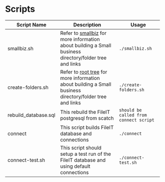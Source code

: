 # Scripts


|  Script Name     |  Description     |   Usage    |
|  ---  |  ---  |  ---  |
|  smallbiz.sh | Refer to [smallbiz](/pdf/rootmaps/readme.md) for more information about building a Small business directory/folder tree and links  | `./smallbiz.sh` |
|  create-folders.sh | Refer to [root tree](lib/img/fileIT-map-root.jpg) for more information about building a Small business directory/folder tree and links | `./create-folders.sh` |
|  rebuild_database.sql  |  This rebuild the FileIT postgresql from scatch |  `should be called from connect script ` |
|  connect  | This script builds FileIT database and connections |  `./connect`  |
|  connect-test.sh  | This script should setup a test run of the FileIT database and using default connections |  `./connect-test.sh `  |
